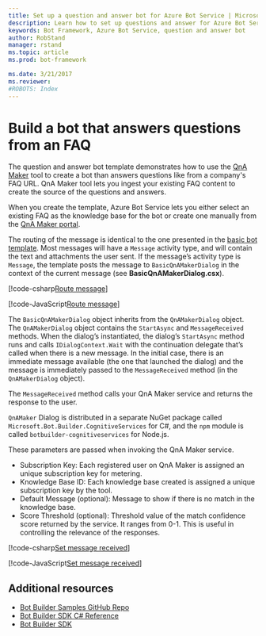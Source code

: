 ```yaml
---
title: Set up a question and answer bot for Azure Bot Service | Microsoft Docs
description: Learn how to set up questions and answer for Azure Bot Service.
keywords: Bot Framework, Azure Bot Service, question and answer bot
author: RobStand
manager: rstand
ms.topic: article
ms.prod: bot-framework

ms.date: 3/21/2017
ms.reviewer:
#ROBOTS: Index
---
```


# Build a bot that answers questions from an FAQ

The question and answer bot template demonstrates how to use the <a href="https://qnamaker.ai" target="_blank">QnA Maker</a> tool to create a bot than answers questions like from a company's FAQ URL. QnA Maker tool lets you ingest your existing FAQ content to create the source of the questions and answers.

When you create the template, Azure Bot Service lets you either select an existing FAQ as the knowledge base for the bot or create one manually from the <a href="https://qnamaker.ai" target="_blank">QnA Maker portal</a>. 

The routing of the message is identical to the one presented in the [basic bot template](~/azure-bot-template-basic.md). Most messages will have a `Message` activity type, and will contain the text and attachments the user sent. If the message’s activity type is `Message`, the template posts the message to `BasicQnAMakerDialog` in the context of the current message (see **BasicQnAMakerDialog.csx**).


[!code-csharp[Route message](~/includes/code/azure-question-and-answer.cs#routeMessage)] 

[!code-JavaScript[Route message](~/includes/code/azure-question-and-answer.js#routeMessage)]



The `BasicQnAMakerDialog` object inherits from the `QnAMakerDialog` object. The `QnAMakerDialog` object contains the `StartAsync` and `MessageReceived` methods. When the dialog’s instantiated, the dialog’s `StartAsync` method runs and calls `IDialogContext.Wait` with the continuation delegate that’s called when there is a new message. In the initial case, there is an immediate message available (the one that launched the dialog) and the message is immediately passed to the `MessageReceived` method (in the `QnAMakerDialog` object).

The `MessageReceived` method calls your QnA Maker service and returns the response to the user.

`QnAMaker` Dialog is distributed in a separate NuGet package called `Microsoft.Bot.Builder.CognitiveServices` for C#, and the `npm` module is called `botbuilder-cognitiveservices` for Node.js.

These parameters are passed when invoking the QnA Maker service.

- Subscription Key: Each registered user on QnA Maker is assigned an unique subscription key for metering.
- Knowledge Base ID: Each knowledge base created is assigned a unique subscription key by the tool.
- Default Message (optional): Message to show if there is no match in the knowledge base.
- Score Threshold (optional): Threshold value of the match confidence score returned by the service. It ranges from 0-1. This is useful in controlling the relevance of the responses.

[!code-csharp[Set message received](~/includes/code/azure-question-and-answer.cs#setMessageReceived)]

[!code-JavaScript[Set message received](~/includes/code/azure-question-and-answer.js#setMessageReceived)]


## Additional resources

- <a href="https://github.com/Microsoft/BotBuilder-Samples" target="_blank">Bot Builder Samples GitHub Repo </a>
- [Bot Builder SDK C# Reference][botBuilderSDKReference]
- <a href="https://github.com/Microsoft/BotBuilder-Samples" target="_blank">Bot Builder SDK</a>

[botBuilderSDKReference]: https://docs.botframework.com/en-us/csharp/builder/sdkreference/